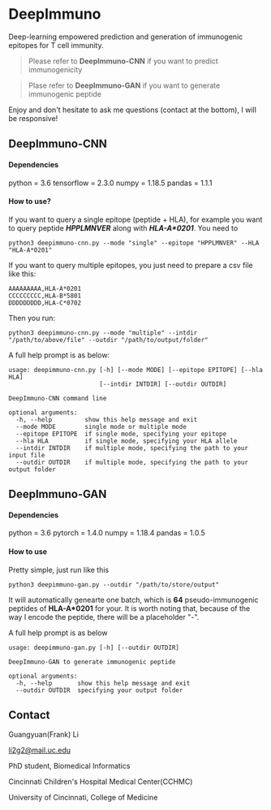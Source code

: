 # DeepImmuno
Deep-learning empowered prediction and generation of immunogenic epitopes for T cell immunity. 
> Please refer to **DeepImmuno-CNN** if you want to predict immunogenicity

> Plase refer to **DeepImmuno-GAN** if you want to generate immunogenic peptide

Enjoy and don't hesitate to ask me questions (contact at the bottom), I will be responsive!

## DeepImmuno-CNN

#### Dependencies
python = 3.6
tensorflow = 2.3.0
numpy = 1.18.5
pandas = 1.1.1

#### How to use?

If you want to query a single epitope (peptide + HLA), for example you want to query peptide _**HPPLMNVER**_ along with _**HLA-A*0201**_. You need to

```
python3 deepimmuno-cnn.py --mode "single" --epitope "HPPLMNVER" --HLA "HLA-A*0201"
```

If you want to query multiple epitopes, you just need to prepare a csv file like this:

```
AAAAAAAAA,HLA-A*0201
CCCCCCCCC,HLA-B*5801
DDDDDDDDD,HLA-C*0702
```

Then you run:

```
python3 deepimmuno-cnn.py --mode "multiple" --intdir "/path/to/above/file" --outdir "/path/to/output/folder"
```

A full help prompt is as below:

```
usage: deepimmuno-cnn.py [-h] [--mode MODE] [--epitope EPITOPE] [--hla HLA]
                         [--intdir INTDIR] [--outdir OUTDIR]

DeepImmuno-CNN command line

optional arguments:
  -h, --help         show this help message and exit
  --mode MODE        single mode or multiple mode
  --epitope EPITOPE  if single mode, specifying your epitope
  --hla HLA          if single mode, specifying your HLA allele
  --intdir INTDIR    if multiple mode, specifying the path to your input file
  --outdir OUTDIR    if multiple mode, specifying the path to your output folder
```

## DeepImmuno-GAN

#### Dependencies

python = 3.6
pytorch = 1.4.0
numpy = 1.18.4
pandas = 1.0.5

#### How to use

Pretty simple, just run like this

```
python3 deepimmuno-gan.py --outdir "/path/to/store/output"
```

It will automatically genearte one batch, which is **64** pseudo-immunogenic peptides of **HLA-A*0201** for your. It is worth noting that, because of the way I encode the peptide, there will be a placeholder "-". 

A full help prompt is as below
```
usage: deepimmuno-gan.py [-h] [--outdir OUTDIR]

DeepImmuno-GAN to generate immunogenic peptide

optional arguments:
  -h, --help       show this help message and exit
  --outdir OUTDIR  specifying your output folder
```

## Contact

Guangyuan(Frank) Li

li2g2@mail.uc.edu

PhD student, Biomedical Informatics

Cincinnati Children's Hospital Medical Center(CCHMC)

University of Cincinnati, College of Medicine





